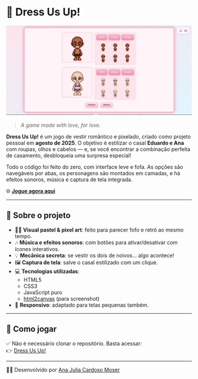 # 💖 Dress Us Up!

![Screenshot do jogo](https://github.com/anacmoser/Dress-Us-Up/blob/main/img/game.JPG)

> *A game made with love, for love.*

**Dress Us Up!** é um jogo de vestir romântico e pixelado, criado como projeto pessoal em **agosto de 2025**. O objetivo é estilizar o casal **Eduardo e Ana** com roupas, olhos e cabelos — e, se você encontrar a combinação perfeita de casamento, desbloqueia uma surpresa especial!  

Todo o código foi feito do zero, com interface leve e fofa. As opções são navegáveis por abas, os personagens são montados em camadas, e há efeitos sonoros, música e captura de tela integrada.

🌐 **[Jogue agora aqui](https://anacmoser.github.io/Dress-Us-Up/)**

---

## 💍 Sobre o projeto

- 🧑‍🎨 **Visual pastel & pixel art**: feito para parecer fofo e retrô ao mesmo tempo.
- 🎶 **Música e efeitos sonoros**: com botões para ativar/desativar com ícones interativos.
- 💡 **Mecânica secreta**: se vestir os dois de noivos... algo acontece!
- 🖼️ **Captura de tela**: salve o casal estilizado com um clique.
- 💻 **Tecnologias utilizadas**:
  - HTML5
  - CSS3
  - JavaScript puro
  - [html2canvas](https://html2canvas.hertzen.com/) (para screenshot)
- 📱 **Responsivo**: adaptado para telas pequenas também.

---

## 🚀 Como jogar

✅ Não é necessário clonar o repositório. Basta acessar:  
👉 [Dress Us Up!](https://anacmoser.github.io/Dress-Us-Up/)

---

👩‍💻 Desenvolvido por [Ana Julia Cardoso Moser](https://www.linkedin.com/in/ana-julia-moser-a87294332/)
